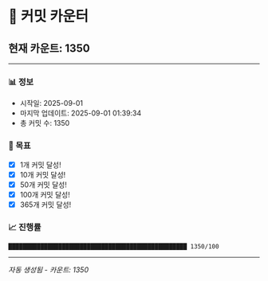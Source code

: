 # 🔢 커밋 카운터

## 현재 카운트: 1350

---

### 📊 정보
- 시작일: 2025-09-01
- 마지막 업데이트: 2025-09-01 01:39:34
- 총 커밋 수: 1350

### 🎯 목표
- [x] 1개 커밋 달성!
- [x] 10개 커밋 달성!
- [x] 50개 커밋 달성!
- [x] 100개 커밋 달성!
- [x] 365개 커밋 달성!

### 📈 진행률
```
██████████████████████████████████████████████████ 1350/100
```

---
*자동 생성됨 - 카운트: 1350*
